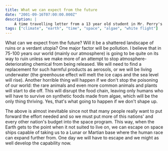 ```yaml
---
title: What we can expect from the future
date: "2001-09-16T07:00:00.000Z"
description: |
    A time travelling letter from a 13 year old student in Mr. Perry's 2001 junior high science class. Presented verbatim after being in a time capsule for 20 years. Something's really never change. 
tags: ["climate", "earth", "time", "space", "algae", "white flight"]
---
```


What can we expect from the future? Will it be a shattered landscape of ruins or a verdant utopia? One major factor will be pollution. I believe that in 75-100 years our world (mainly our atmosphere) is going to be quite on its way to ruin unless we make more of an attempt to stop atmosphere-deteriorating chemical from being released. We will need to find a replacement for such harmful products as aerosols, or we will be living underwater (the greenhouse effect will melt the ice caps and the sea level will rise). Another horrible thing will happen if we don't stop the poisoning of our world: the rare animals and even more common animals and plants will start to die off. This will disrupt the food chain, leaving only humans who will have to survive on synthetic foods made from algae, which will be the only thing thriving. Yes, that's what going to happen if we don't shape up.

The above is almost inevitable since not that many people really want to put forward the effort needed and so we must put more of this nations' and every other nation's budget into the space program. This way, when the Earth gets to the point when it not suited to live on, we can escape on space ships capable of taking us to a Lunar or Martian base where the human race can expand further from. One day we will have to escape and we might as well develop the capability now.